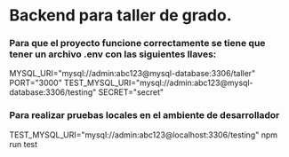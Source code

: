 # Backend para taller de grado.

### Para que el proyecto funcione correctamente se tiene que tener un archivo .env con las siguientes llaves:

  MYSQL_URI="mysql://admin:abc123@mysql-database:3306/taller"
  PORT="3000"
  TEST_MYSQL_URI="mysql://admin:abc123@mysql-database:3306/testing"
  SECRET="secret"

### Para realizar pruebas locales en el ambiente de desarrollador

  TEST_MYSQL_URI="mysql://admin:abc123@localhost:3306/testing" npm run test
